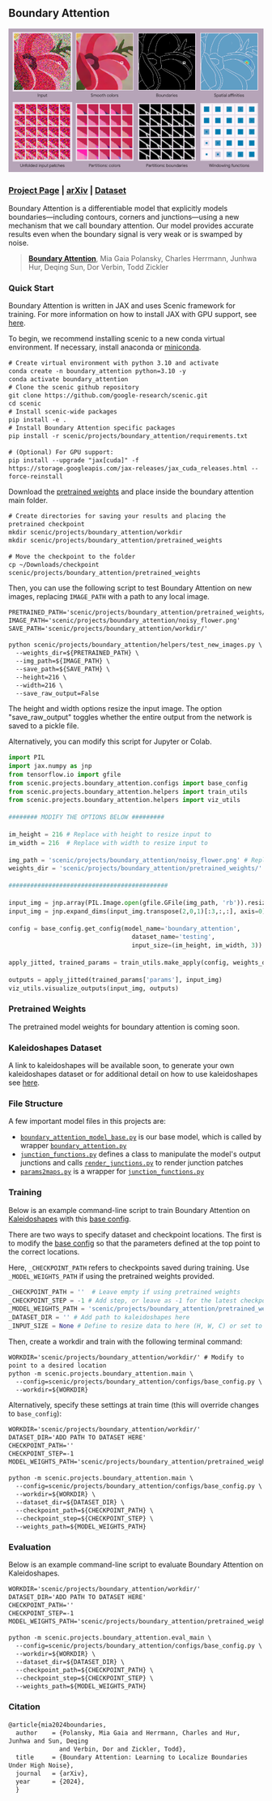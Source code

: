## Boundary Attention

![Boundary Attention](rm.png)

### [Project Page](https://boundaryattention.github.io) | [arXiv](https://arxiv.org/abs/2401.00935) | [Dataset](#kaleidoshapes-dataset)

Boundary Attention is a differentiable model that explicitly models
boundaries—including contours, corners and junctions—using a new mechanism
that we call boundary attention. Our model provides accurate results
even when the boundary signal is very weak or is swamped by noise.

> [**Boundary Attention**](https://arxiv.org/abs/2401.00935),
> Mia Gaia Polansky, Charles Herrmann, Junhwa Hur, Deqing Sun, Dor Verbin, Todd Zickler

### Quick Start

Boundary Attention is written in JAX and uses Scenic framework for training.
For more information on how to install JAX with GPU support,
see [here](https://github.com/google/jax#installation).

To begin, we recommend installing scenic to a new conda virtual environment. If necessary, install anaconda or [miniconda](https://docs.conda.io/projects/miniconda/en/latest/).

```shell
# Create virtual environment with python 3.10 and activate
conda create -n boundary_attention python=3.10 -y
conda activate boundary_attention
# Clone the scenic github repository
git clone https://github.com/google-research/scenic.git
cd scenic
# Install scenic-wide packages
pip install -e .
# Install Boundary Attention specific packages
pip install -r scenic/projects/boundary_attention/requirements.txt

# (Optional) For GPU support:
pip install --upgrade "jax[cuda]" -f https://storage.googleapis.com/jax-releases/jax_cuda_releases.html --force-reinstall
```

 Download the [pretrained weights](#pretrained-weights) and place inside the boundary attention main folder.

```shell
# Create directories for saving your results and placing the pretrained checkpoint
mkdir scenic/projects/boundary_attention/workdir
mkdir scenic/projects/boundary_attention/pretrained_weights

# Move the checkpoint to the folder
cp ~/Downloads/checkpoint  scenic/projects/boundary_attention/pretrained_weights
```

Then, you can use the following script to test Boundary Attention on new images, replacing `IMAGE_PATH` with a path to any local image.

```shell
PRETRAINED_PATH='scenic/projects/boundary_attention/pretrained_weights/'
IMAGE_PATH='scenic/projects/boundary_attention/noisy_flower.png'
SAVE_PATH='scenic/projects/boundary_attention/workdir/'

python scenic/projects/boundary_attention/helpers/test_new_images.py \
  --weights_dir=${PRETRAINED_PATH} \
  --img_path=${IMAGE_PATH} \
  --save_path=${SAVE_PATH} \
  --height=216 \
  --width=216 \
  --save_raw_output=False
```

The height and width options resize the input image. The option "save_raw_output" toggles whether the entire output from the network is saved to a pickle file.

Alternatively, you can modify this script for Jupyter or Colab.

```python
import PIL
import jax.numpy as jnp
from tensorflow.io import gfile
from scenic.projects.boundary_attention.configs import base_config
from scenic.projects.boundary_attention.helpers import train_utils
from scenic.projects.boundary_attention.helpers import viz_utils

######## MODIFY THE OPTIONS BELOW #########

im_height = 216 # Replace with height to resize input to
im_width = 216  # Replace with width to resize input to

img_path = 'scenic/projects/boundary_attention/noisy_flower.png' # Replace with path to new input
weights_dir = 'scenic/projects/boundary_attention/pretrained_weights/' # Add path to pretrained weights here

############################################

input_img = jnp.array(PIL.Image.open(gfile.GFile(img_path, 'rb')).resize((im_width, im_height)))/255.0
input_img = jnp.expand_dims(input_img.transpose(2,0,1)[:3,:,:], axis=0)

config = base_config.get_config(model_name='boundary_attention',
                                  dataset_name='testing',
                                  input_size=(im_height, im_width, 3))

apply_jitted, trained_params = train_utils.make_apply(config, weights_dir)

outputs = apply_jitted(trained_params['params'], input_img)
viz_utils.visualize_outputs(input_img, outputs)
```

### Pretrained Weights
The pretrained model weights for boundary attention is coming soon.

### Kaleidoshapes Dataset
A link to kaleidoshapes will be available soon, to generate your own kaleidoshapes dataset or for additional detail on how to use kaleidoshapes see [here](kaleidoshapes/README.md).

### File Structure

A few important model files in this projects are:

- [`boundary_attention_model_base.py`](models/model_lib/boundary_attention_model_base.py) is our base model, which is called by wrapper [`boundary_attention.py`](models/boundary_attention.py)
- [`junction_functions.py`](helpers/junction_functions.py) defines a class to manipulate the model's output junctions and calls [`render_junctions.py`](helpers/render_junctions.py) to render junction patches
- [`params2maps.py`](helpers/params2maps.py) is a wrapper for [`junction_functions.py`](helpers/junction_functions.py)

### Training

Below is an example command-line script to train Boundary Attention on [Kaleidoshapes](#kaleidoshapes-dataset) with this [base config](configs/boundary_attention_model_config.py).

There are two ways to specify dataset and checkpoint locations.
The first is to modify the [base config](configs/base_config.py) so that the parameters defined at the top point to the correct locations.

Here, `_CHECKPOINT_PATH` refers to checkpoints saved during training.
Use `_MODEL_WEIGHTS_PATH` if using the pretrained weights provided.

```python
_CHECKPOINT_PATH = ''  # Leave empty if using pretrained weights
_CHECKPOINT_STEP = -1 # Add step, or leave as -1 for the latest checkpoint
_MODEL_WEIGHTS_PATH = 'scenic/projects/boundary_attention/pretrained_weights/' # Add path to pretrained weights if using, otherwise put ''
_DATASET_DIR = '' # Add path to kaleidoshapes here
_INPUT_SIZE = None # Define to resize data to here (H, W, C) or set to None to use default size
```

Then, create a workdir and train with the following terminal command:

```shell
WORKDIR='scenic/projects/boundary_attention/workdir/' # Modify to point to a desired location
python -m scenic.projects.boundary_attention.main \
  --config=scenic/projects/boundary_attention/configs/base_config.py \
  --workdir=${WORKDIR}
```

Alternatively, specify these settings at train time (this will override changes to `base_config`):

```shell
WORKDIR='scenic/projects/boundary_attention/workdir/'
DATASET_DIR='ADD PATH TO DATASET HERE'
CHECKPOINT_PATH=''
CHECKPOINT_STEP=-1
MODEL_WEIGHTS_PATH='scenic/projects/boundary_attention/pretrained_weights/'

python -m scenic.projects.boundary_attention.main \
  --config=scenic/projects/boundary_attention/configs/base_config.py \
  --workdir=${WORKDIR} \
  --dataset_dir=${DATASET_DIR} \
  --checkpoint_path=${CHECKPOINT_PATH} \
  --checkpoint_step=${CHECKPOINT_STEP} \
  --weights_path=${MODEL_WEIGHTS_PATH}
```

### Evaluation

Below is an example command-line script to evaluate Boundary Attention on Kaleidoshapes.

```shell
WORKDIR='scenic/projects/boundary_attention/workdir/'
DATASET_DIR='ADD PATH TO DATASET HERE'
CHECKPOINT_PATH=''
CHECKPOINT_STEP=-1
MODEL_WEIGHTS_PATH='scenic/projects/boundary_attention/pretrained_weights/'

python -m scenic.projects.boundary_attention.eval_main \
  --config=scenic/projects/boundary_attention/configs/base_config.py \
  --workdir=${WORKDIR} \
  --dataset_dir=${DATASET_DIR} \
  --checkpoint_path=${CHECKPOINT_PATH} \
  --checkpoint_step=${CHECKPOINT_STEP} \
  --weights_path=${MODEL_WEIGHTS_PATH}
```


### Citation
```
@article{mia2024boundaries,
  author    = {Polansky, Mia Gaia and Herrmann, Charles and Hur, Junhwa and Sun, Deqing
              and Verbin, Dor and Zickler, Todd},
  title     = {Boundary Attention: Learning to Localize Boundaries Under High Noise},
  journal   = {arXiv},
  year      = {2024},
  }
```
